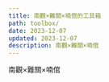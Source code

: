 ```yaml
---
title: 南觀×難關×喃倌的工具箱
path: toolbox/
date: 2023-12-07
updated: 2023-12-07
description: 南觀×難關×喃倌
---
```


南觀×難關×喃倌
    
